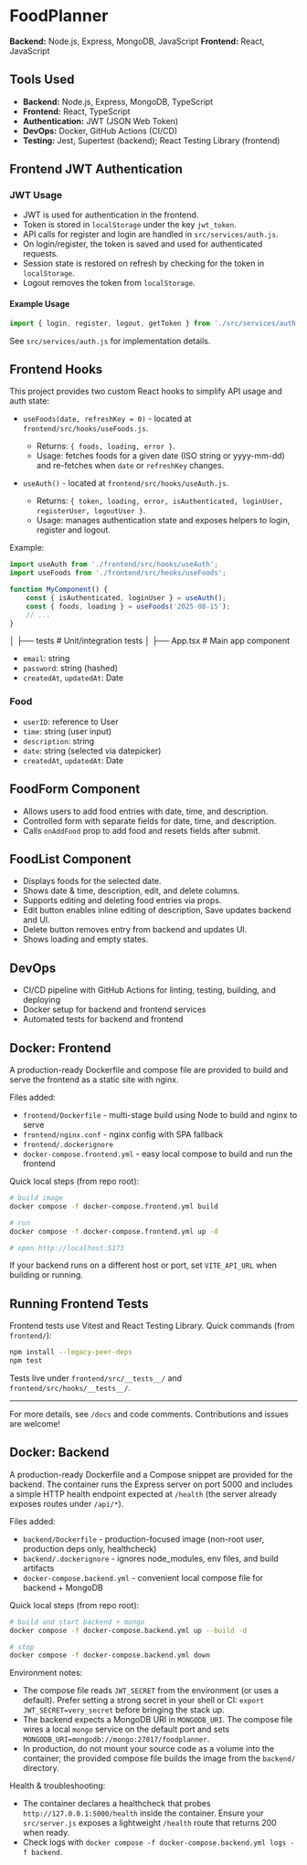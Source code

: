 # FoodPlanner

 **Backend:** Node.js, Express, MongoDB, JavaScript
 **Frontend:** React, JavaScript

## Tools Used
- **Backend:** Node.js, Express, MongoDB, TypeScript
- **Frontend:** React, TypeScript
- **Authentication:** JWT (JSON Web Token)
- **DevOps:** Docker, GitHub Actions (CI/CD)
- **Testing:** Jest, Supertest (backend); React Testing Library (frontend)

## Frontend JWT Authentication

### JWT Usage
- JWT is used for authentication in the frontend.
- Token is stored in `localStorage` under the key `jwt_token`.
- API calls for register and login are handled in `src/services/auth.js`.
- On login/register, the token is saved and used for authenticated requests.
- Session state is restored on refresh by checking for the token in `localStorage`.
- Logout removes the token from `localStorage`.

#### Example Usage
```js
import { login, register, logout, getToken } from './src/services/auth.js';
```
See `src/services/auth.js` for implementation details.

## Frontend Hooks

This project provides two custom React hooks to simplify API usage and auth state:

- `useFoods(date, refreshKey = 0)` - located at `frontend/src/hooks/useFoods.js`.
	- Returns: `{ foods, loading, error }`.
	- Usage: fetches foods for a given date (ISO string or yyyy-mm-dd) and re-fetches when
		`date` or `refreshKey` changes.

- `useAuth()` - located at `frontend/src/hooks/useAuth.js`.
	- Returns: `{ token, loading, error, isAuthenticated, loginUser, registerUser, logoutUser }`.
	- Usage: manages authentication state and exposes helpers to login, register and logout.

Example:
```js
import useAuth from './frontend/src/hooks/useAuth';
import useFoods from './frontend/src/hooks/useFoods';

function MyComponent() {
	const { isAuthenticated, loginUser } = useAuth();
	const { foods, loading } = useFoods('2025-08-15');
	// ...
}
```
│   ├── tests        # Unit/integration tests
│   ├── App.tsx      # Main app component
- `email`: string
- `password`: string (hashed)
- `createdAt`, `updatedAt`: Date

### Food
- `userID`: reference to User
- `time`: string (user input)
- `description`: string
- `date`: string (selected via datepicker)
- `createdAt`, `updatedAt`: Date


## FoodForm Component
- Allows users to add food entries with date, time, and description.
- Controlled form with separate fields for date, time, and description.
- Calls `onAddFood` prop to add food and resets fields after submit.

## FoodList Component
- Displays foods for the selected date.
- Shows date & time, description, edit, and delete columns.
- Supports editing and deleting food entries via props.
- Edit button enables inline editing of description, Save updates backend and UI.
- Delete button removes entry from backend and updates UI.
- Shows loading and empty states.

## DevOps
- CI/CD pipeline with GitHub Actions for linting, testing, building, and deploying
- Docker setup for backend and frontend services
- Automated tests for backend and frontend

## Docker: Frontend

A production-ready Dockerfile and compose file are provided to build and serve the frontend as a static site with nginx.

Files added:
- `frontend/Dockerfile` - multi-stage build using Node to build and nginx to serve
- `frontend/nginx.conf` - nginx config with SPA fallback
- `frontend/.dockerignore`
- `docker-compose.frontend.yml` - easy local compose to build and run the frontend

Quick local steps (from repo root):

```bash
# build image
docker compose -f docker-compose.frontend.yml build

# run
docker compose -f docker-compose.frontend.yml up -d

# open http://localhost:5173
```

If your backend runs on a different host or port, set `VITE_API_URL` when building or running.

## Running Frontend Tests

Frontend tests use Vitest and React Testing Library. Quick commands (from `frontend/`):

```bash
npm install --legacy-peer-deps
npm test
```

Tests live under `frontend/src/__tests__/` and `frontend/src/hooks/__tests__/`.

---

For more details, see `/docs` and code comments. Contributions and issues are welcome!

## Docker: Backend

A production-ready Dockerfile and a Compose snippet are provided for the backend. The container runs the Express server on port 5000 and includes a simple HTTP health endpoint expected at `/health` (the server already exposes routes under `/api/*`).

Files added:
- `backend/Dockerfile` - production-focused image (non-root user, production deps only, healthcheck)
- `backend/.dockerignore` - ignores node_modules, env files, and build artifacts
- `docker-compose.backend.yml` - convenient local compose file for backend + MongoDB

Quick local steps (from repo root):

```bash
# build and start backend + mongo
docker compose -f docker-compose.backend.yml up --build -d

# stop
docker compose -f docker-compose.backend.yml down
```

Environment notes:
- The compose file reads `JWT_SECRET` from the environment (or uses a default). Prefer setting a strong secret in your shell or CI: `export JWT_SECRET=very_secret` before bringing the stack up.
- The backend expects a MongoDB URI in `MONGODB_URI`. The compose file wires a local `mongo` service on the default port and sets `MONGODB_URI=mongodb://mongo:27017/foodplanner`.
- In production, do not mount your source code as a volume into the container; the provided compose file builds the image from the `backend/` directory.

Health & troubleshooting:
- The container declares a healthcheck that probes `http://127.0.0.1:5000/health` inside the container. Ensure your `src/server.js` exposes a lightweight `/health` route that returns 200 when ready.
- Check logs with `docker compose -f docker-compose.backend.yml logs -f backend`.

